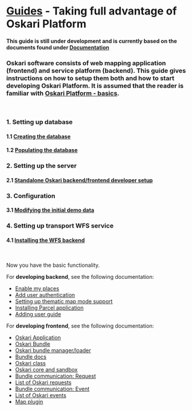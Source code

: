 # [Guides](/guides) - Taking full advantage of Oskari Platform

#### This guide is still under development and is currently based on the documents found under [Documentation](/views/documentation)

### Oskari software consists of web mapping application (frontend) and service platform (backend). This guide gives instructions on how to setup them both and how to start developing Oskari Platform. It is assumed that the reader is familiar with [Oskari Platform - basics](/documentation).
<br>

### 1. Setting up database
#### 1.1 [Creating the database](/documentation/backend/database-create)
#### 1.2 [Populating the database](/documentation/backend/database-populate)
### 2. Setting up the server
#### 2.1 [Standalone Oskari backend/frontend developer setup](/documentation/backend/server-embedded-developer)
### 3. Configuration
#### 3.1 [Modifying the initial demo data](/documentation/backend/database-customize-initial-data)
### 4. Setting up transport WFS service
#### 4.1 [Installing the WFS backend](/documentation/backend/installing-transport)
<br>

Now you have the basic functionality.

For **developing backend**, see the following documentation:
* [Enable my places](/documentation/backend/enabling-myplaces)
* [Add user authentication](/documentation/backend/authentication)
* [Setting up thematic map mode support](/documentation/backend/thematic-maps-setup)
* [Installing Parcel application](/documentation/backend/custom-install-parcel)
* [Adding user guide](/documentation/backend/adding-user-guide)


For **developing frontend**, see the following documentation:
* [Oskari Application](/documentation/core-concepts/oskari-application)
* [Oskari Bundle](/documentation/core-concepts/oskari-bundle)
 * [Oskari bundle manager/loader](/documentation/core-concepts/bundle-manager)
 * [Bundle docs](/documentation/bundles)
* [Oskari class](/documentation/core-concepts/oskari-class)
* [Oskari core and sandbox](/documentation/core-concepts/oskari-core)
* [Bundle communication: Request](/documentation/core-concepts/oskari-request)
 * [List of Oskari requests](/documentation/core-concepts/request-list)
* [Bundle communication: Event](/documentation/core-concepts/oskari-event)
 * [List of Oskari events](/documentation/core-concepts/event-list)
* [Map plugin](/documentation/core-concepts/map-plugin)
